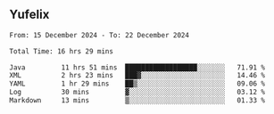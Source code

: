 ## Yufelix

<!--START_SECTION:waka-->

```txt
From: 15 December 2024 - To: 22 December 2024

Total Time: 16 hrs 29 mins

Java         11 hrs 51 mins  ██████████████████░░░░░░░   71.91 %
XML          2 hrs 23 mins   ███▓░░░░░░░░░░░░░░░░░░░░░   14.46 %
YAML         1 hr 29 mins    ██▒░░░░░░░░░░░░░░░░░░░░░░   09.06 %
Log          30 mins         ▓░░░░░░░░░░░░░░░░░░░░░░░░   03.12 %
Markdown     13 mins         ▒░░░░░░░░░░░░░░░░░░░░░░░░   01.33 %
```

<!--END_SECTION:waka-->

